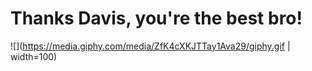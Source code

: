 # Thanks Davis, you're the best bro!

![](https://media.giphy.com/media/ZfK4cXKJTTay1Ava29/giphy.gif | width=100)
